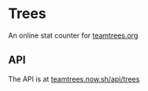 # Trees
An online stat counter for [teamtrees.org](https://teamtrees.org)

## API
The API is at [teamtrees.now.sh/api/trees](https://teamtrees.now.sh/api/trees)
